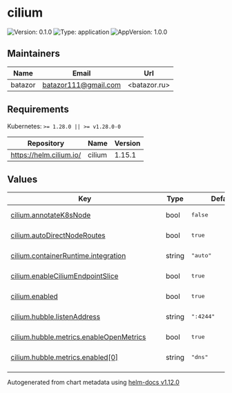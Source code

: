 # cilium

![Version: 0.1.0](https://img.shields.io/badge/Version-0.1.0-informational?style=flat-square) ![Type: application](https://img.shields.io/badge/Type-application-informational?style=flat-square) ![AppVersion: 1.0.0](https://img.shields.io/badge/AppVersion-1.0.0-informational?style=flat-square)

## Maintainers

| Name | Email | Url |
| ---- | ------ | --- |
| batazor | <batazor111@gmail.com> | <batazor.ru> |

## Requirements

Kubernetes: `>= 1.28.0 || >= v1.28.0-0`

| Repository | Name | Version |
|------------|------|---------|
| https://helm.cilium.io/ | cilium | 1.15.1 |

## Values

<table height="400px" >
	<thead>
		<th>Key</th>
		<th>Type</th>
		<th>Default</th>
		<th>Description</th>
	</thead>
	<tbody>
		<tr>
			<td id="cilium--annotateK8sNode"><a href="./values.yaml#L9">cilium.annotateK8sNode</a></td>
			<td>
bool
</td>
			<td>
				<div style="max-width: 300px;">
<pre lang="json">
false
</pre>
</div>
			</td>
			<td></td>
		</tr>
		<tr>
			<td id="cilium--autoDirectNodeRoutes"><a href="./values.yaml#L8">cilium.autoDirectNodeRoutes</a></td>
			<td>
bool
</td>
			<td>
				<div style="max-width: 300px;">
<pre lang="json">
true
</pre>
</div>
			</td>
			<td></td>
		</tr>
		<tr>
			<td id="cilium--containerRuntime--integration"><a href="./values.yaml#L12">cilium.containerRuntime.integration</a></td>
			<td>
string
</td>
			<td>
				<div style="max-width: 300px;">
<pre lang="json">
"auto"
</pre>
</div>
			</td>
			<td></td>
		</tr>
		<tr>
			<td id="cilium--enableCiliumEndpointSlice"><a href="./values.yaml#L14">cilium.enableCiliumEndpointSlice</a></td>
			<td>
bool
</td>
			<td>
				<div style="max-width: 300px;">
<pre lang="json">
true
</pre>
</div>
			</td>
			<td></td>
		</tr>
		<tr>
			<td id="cilium--enabled"><a href="./values.yaml#L2">cilium.enabled</a></td>
			<td>
bool
</td>
			<td>
				<div style="max-width: 300px;">
<pre lang="json">
true
</pre>
</div>
			</td>
			<td></td>
		</tr>
		<tr>
			<td id="cilium--hubble--listenAddress"><a href="./values.yaml#L17">cilium.hubble.listenAddress</a></td>
			<td>
string
</td>
			<td>
				<div style="max-width: 300px;">
<pre lang="json">
":4244"
</pre>
</div>
			</td>
			<td></td>
		</tr>
		<tr>
			<td id="cilium--hubble--metrics--enableOpenMetrics"><a href="./values.yaml#L30">cilium.hubble.metrics.enableOpenMetrics</a></td>
			<td>
bool
</td>
			<td>
				<div style="max-width: 300px;">
<pre lang="json">
true
</pre>
</div>
			</td>
			<td></td>
		</tr>
		<tr>
			<td id="cilium--hubble--metrics--enabled[0]"><a href="./values.yaml#L21">cilium.hubble.metrics.enabled[0]</a></td>
			<td>
string
</td>
			<td>
				<div style="max-width: 300px;">
<pre lang="json">
"dns"
</pre>
</div>
			</td>
			<td></td>
		</tr>
		<tr>
			<td id="cilium--hubble--metrics--enabled[1]"><a href="./values.yaml#L22">cilium.hubble.metrics.enabled[1]</a></td>
			<td>
string
</td>
			<td>
				<div style="max-width: 300px;">
<pre lang="json">
"tcp"
</pre>
</div>
			</td>
			<td></td>
		</tr>
		<tr>
			<td id="cilium--hubble--metrics--enabled[2]"><a href="./values.yaml#L23">cilium.hubble.metrics.enabled[2]</a></td>
			<td>
string
</td>
			<td>
				<div style="max-width: 300px;">
<pre lang="json">
"flow"
</pre>
</div>
			</td>
			<td></td>
		</tr>
		<tr>
			<td id="cilium--hubble--metrics--enabled[3]"><a href="./values.yaml#L24">cilium.hubble.metrics.enabled[3]</a></td>
			<td>
string
</td>
			<td>
				<div style="max-width: 300px;">
<pre lang="json">
"dns"
</pre>
</div>
			</td>
			<td></td>
		</tr>
		<tr>
			<td id="cilium--hubble--metrics--enabled[4]"><a href="./values.yaml#L25">cilium.hubble.metrics.enabled[4]</a></td>
			<td>
string
</td>
			<td>
				<div style="max-width: 300px;">
<pre lang="json">
"drop"
</pre>
</div>
			</td>
			<td></td>
		</tr>
		<tr>
			<td id="cilium--hubble--metrics--enabled[5]"><a href="./values.yaml#L26">cilium.hubble.metrics.enabled[5]</a></td>
			<td>
string
</td>
			<td>
				<div style="max-width: 300px;">
<pre lang="json">
"icmp"
</pre>
</div>
			</td>
			<td></td>
		</tr>
		<tr>
			<td id="cilium--hubble--metrics--enabled[6]"><a href="./values.yaml#L27">cilium.hubble.metrics.enabled[6]</a></td>
			<td>
string
</td>
			<td>
				<div style="max-width: 300px;">
<pre lang="json">
"http"
</pre>
</div>
			</td>
			<td></td>
		</tr>
		<tr>
			<td id="cilium--hubble--metrics--enabled[7]"><a href="./values.yaml#L28">cilium.hubble.metrics.enabled[7]</a></td>
			<td>
string
</td>
			<td>
				<div style="max-width: 300px;">
<pre lang="json">
"port-distribution"
</pre>
</div>
			</td>
			<td></td>
		</tr>
		<tr>
			<td id="cilium--hubble--metrics--serviceMonitor--enabled"><a href="./values.yaml#L32">cilium.hubble.metrics.serviceMonitor.enabled</a></td>
			<td>
bool
</td>
			<td>
				<div style="max-width: 300px;">
<pre lang="json">
true
</pre>
</div>
			</td>
			<td></td>
		</tr>
		<tr>
			<td id="cilium--hubble--relay--enabled"><a href="./values.yaml#L35">cilium.hubble.relay.enabled</a></td>
			<td>
bool
</td>
			<td>
				<div style="max-width: 300px;">
<pre lang="json">
true
</pre>
</div>
			</td>
			<td></td>
		</tr>
		<tr>
			<td id="cilium--hubble--ui--enabled"><a href="./values.yaml#L38">cilium.hubble.ui.enabled</a></td>
			<td>
bool
</td>
			<td>
				<div style="max-width: 300px;">
<pre lang="json">
true
</pre>
</div>
			</td>
			<td></td>
		</tr>
		<tr>
			<td id="cilium--k8sServiceHost"><a href="./values.yaml#L5">cilium.k8sServiceHost</a></td>
			<td>
string
</td>
			<td>
				<div style="max-width: 300px;">
<pre lang="json">
"127.0.0.1"
</pre>
</div>
			</td>
			<td></td>
		</tr>
		<tr>
			<td id="cilium--k8sServicePort"><a href="./values.yaml#L6">cilium.k8sServicePort</a></td>
			<td>
int
</td>
			<td>
				<div style="max-width: 300px;">
<pre lang="json">
6443
</pre>
</div>
			</td>
			<td></td>
		</tr>
		<tr>
			<td id="cilium--kubeProxyReplacement"><a href="./values.yaml#L4">cilium.kubeProxyReplacement</a></td>
			<td>
string
</td>
			<td>
				<div style="max-width: 300px;">
<pre lang="json">
"strict"
</pre>
</div>
			</td>
			<td></td>
		</tr>
	</tbody>
</table>

----------------------------------------------
Autogenerated from chart metadata using [helm-docs v1.12.0](https://github.com/norwoodj/helm-docs/releases/v1.12.0)
